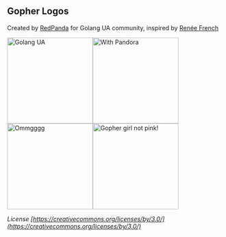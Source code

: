 ## Gopher Logos

Created by [RedPanda](http://panda-art.red/) for Golang UA community, inspired by [Renée French](http://reneefrench.blogspot.com/)

<img width="200" alt="Golang UA" src="https://github.com/GolangUA/gopher-logos/blob/master/PNG/go_ua.png"><img width="200" alt="With Pandora" src="https://github.com/GolangUA/gopher-logos/blob/master/PNG/with_pandora.png"><img width="200" alt="Ommgggg" src="https://github.com/GolangUA/gopher-logos/blob/master/PNG/modern_merlin.png"><img width="200" alt="Gopher girl not pink!" src="https://github.com/GolangUA/gopher-logos/blob/master/PNG/gopher_girl.png">


*License  [https://creativecommons.org/licenses/by/3.0/](https://creativecommons.org/licenses/by/3.0/)*

